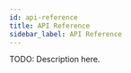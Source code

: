 ```yaml
---
id: api-reference
title: API Reference
sidebar_label: API Reference
---
```


TODO: Description here.